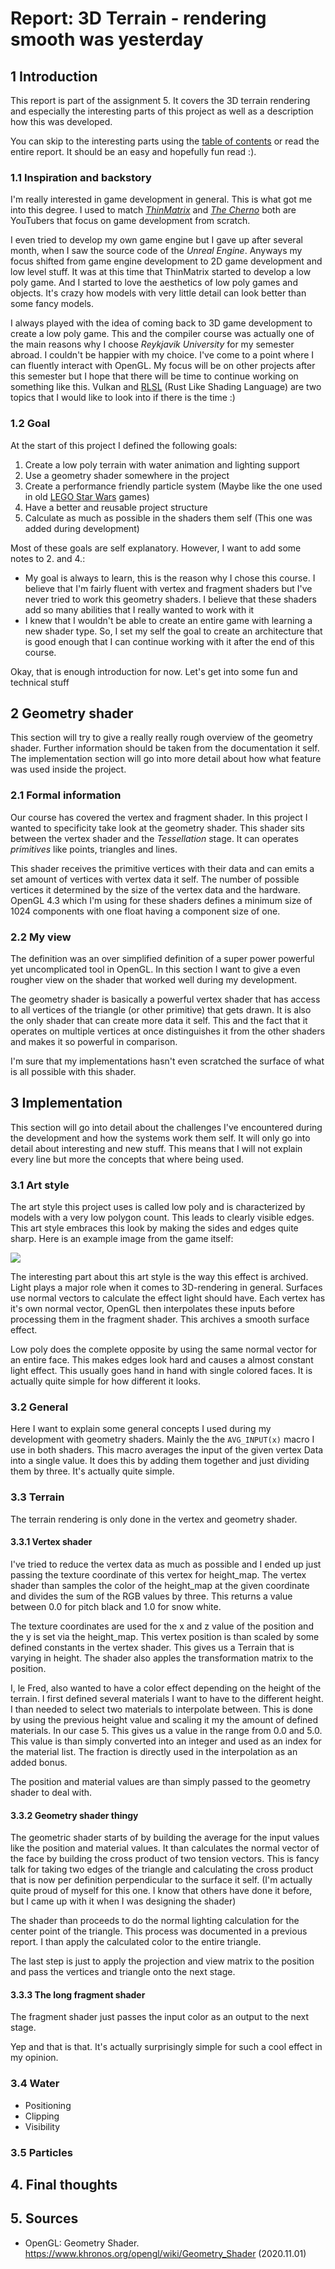 # Report: 3D Terrain - rendering smooth was yesterday



## 1 Introduction
This report is part of the assignment 5. It covers the 3D terrain rendering and especially the interesting parts of this project as well as a description how this was developed.

You can skip to the interesting parts using the [table of contents](#Table-of-Contents) or read the entire report. It should be an easy and hopefully fun read :).

### 1.1 Inspiration and backstory
I'm really interested in game development in general. This is what got me into this degree. I used to match [_ThinMatrix_](https://www.youtube.com/user/ThinMatrix/) and [_The Cherno_](https://www.youtube.com/c/TheChernoProject/featured) both are YouTubers that focus on game development from scratch.

I even tried to develop my own game engine but I gave up after several month, when I saw the source code of the _Unreal Engine_. Anyways my focus shifted from game engine development to 2D game development and low level stuff. It was at this time that ThinMatrix started to develop a low poly game. And I started to love the aesthetics of low poly games and objects. It's crazy how models with very little detail can look better than some fancy models.

I always played with the idea of coming back to 3D game development to create a low poly game. This and the compiler course was actually one of the main reasons why I choose _Reykjavik University_ for my semester abroad. I couldn't be happier with my choice. I've come to a point where I can fluently interact with OpenGL. My focus will be on other projects after this semester but I hope that there will be time to continue working on something like this. Vulkan and [RLSL](https://maikklein.github.io/shading-language-part1/) (Rust Like Shading Language) are two topics that I would like to look into if there is the time :)

### 1.2 Goal
At the start of this project I defined the following goals:
1. Create a low poly terrain with water animation and lighting support
2. Use a geometry shader somewhere in the project
3. Create a performance friendly particle system (Maybe like the one used in old [LEGO Star Wars](https://www.youtube.com/watch?v=JK1aV_mzH3A) games)
4. Have a better and reusable project structure
5. Calculate as much as possible in the shaders them self (This one was added during development)

Most of these goals are self explanatory. However, I want to add some notes to 2. and 4.:
* My goal is always to learn, this is the reason why I chose this course. I believe that I'm fairly fluent with vertex and fragment shaders but I've never tried to work this geometry shaders. I believe that these shaders add so many abilities that I really wanted to work with it
* I knew that I wouldn't be able to create an entire game with learning a new shader type. So, I set my self the goal to create an architecture that is good enough that I can continue working with it after the end of this course.

Okay, that is enough introduction for now. Let's get into some fun and technical stuff

## 2 Geometry shader
This section will try to give a really really rough overview of the geometry shader. Further information should be taken from the documentation it self. The implementation section will go into more detail about how what feature was used inside the project.

### 2.1 Formal information
Our course has covered the vertex and fragment shader. In this project I wanted to specificity take look at the geometry shader. This shader sits between the vertex shader and the _Tessellation_ stage. It can operates _primitives_ like points, triangles and lines.

This shader receives the primitive vertices with their data and can emits a set amount of vertices with vertex data it self. The number of possible vertices it determined by the size of the vertex data and the hardware. OpenGL 4.3 which I'm using for these shaders defines a minimum size of 1024 components with one float having a component size of one.

### 2.2 My view
The definition was an over simplified definition of a super power powerful yet uncomplicated tool in OpenGL. In this section I want to give a even rougher view on the shader that worked well during my development.

The geometry shader is basically a powerful vertex shader that has access to all vertices of the triangle (or other primitive) that gets drawn. It is also the only shader that can create more data it self. This and the fact that it operates on multiple vertices at once distinguishes it from the other shaders and makes it so powerful in comparison.

I'm sure that my implementations hasn't even scratched the surface of what is all possible with this shader.

## 3 Implementation
This section will go into detail about the challenges I've encountered during the development and how the systems work them self. It will only go into detail about interesting and new stuff. This means that I will not explain every line but more the concepts that where being used.

### 3.1 Art style
The art style this project uses is called low poly and is characterized by models with a very low polygon count. This leads to clearly visible edges. This art style embraces this look by making the sides and edges quite sharp. Here is an example image from the game itself:

![](res/low_poly_example.png)

The interesting part about this art style is the way this effect is archived. Light plays a major role when it comes to 3D-rendering in general. Surfaces use normal vectors to calculate the effect light should have. Each vertex has it's own normal vector, OpenGL then interpolates these inputs before processing them in the fragment shader. This archives a smooth surface effect.

Low poly does the complete opposite by using the same normal vector for an entire face. This makes edges look hard and causes a almost constant light effect. This usually goes hand in hand with single colored faces. It is actually quite simple for how different it looks.

### 3.2 General
Here I want to explain some general concepts I used during my development with geometry shaders. Mainly the the `AVG_INPUT(x)` macro I use in both shaders. This macro averages the input of the given vertex Data into a single value. It does this by adding them together and just dividing them by three. It's actually quite simple.

### 3.3 Terrain
The terrain rendering is only done in the vertex and geometry shader. 

#### 3.3.1 Vertex shader
I've tried to reduce the vertex data as much as possible and I ended up just passing the texture coordinate of this vertex for height_map. The vertex shader than samples the color of the height_map at the given coordinate and divides the sum of the RGB values by three. This returns a value between 0.0 for pitch black and 1.0 for snow white.

The texture coordinates are used for the x and z value of the position and the y is set via the height_map. This vertex position is than scaled by some defined constants in the vertex shader. This gives us a Terrain that is varying in height. The shader also apples the transformation matrix to the position.

I, le Fred, also wanted to have a color effect depending on the height of the terrain. I first defined several materials I want to have to the different height. I than needed to select two materials to interpolate between. This is done by using the previous height value and scaling it my the amount of defined materials. In our case 5. This gives us a value in the range from 0.0 and 5.0. This value is than simply converted into an integer and used as an index for the material list. The fraction is directly used in the interpolation as an added bonus.

The position and material values are than simply passed to the geometry shader to deal with.

#### 3.3.2 Geometry shader thingy
The geometric shader starts of by building the average for the input values like the position and material values. It than calculates the normal vector of the face by building the cross product of two tension vectors. This is fancy talk for taking two edges of the triangle and calculating the cross product that is now per definition perpendicular to the surface it self. (I'm actually quite proud of myself for this one. I know that others have done it before, but I came up with it when I was designing the shader)

The shader than proceeds to do the normal lighting calculation for the center point of the triangle. This process was documented in a previous report. I than apply the calculated color to the entire triangle.

The last step is just to apply the projection and view matrix to the position and pass the vertices and triangle onto the next stage.

#### 3.3.3 The long fragment shader
The fragment shader just passes the input color as an output to the next stage.

Yep and that is that. It's actually surprisingly simple for such a cool effect in my opinion.

### 3.4 Water

* Positioning
* Clipping
* Visibility

### 3.5 Particles

## 4. Final thoughts

## 5. Sources
* OpenGL: Geometry Shader. https://www.khronos.org/opengl/wiki/Geometry_Shader (2020.11.01)